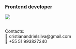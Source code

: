 ### Frontend developer ###


<p align="left">
  <a target="_blank" href="https://www.linkedin.com/in/cristian-andriel/](https://www.linkedin.com/in/cristian-andriel/" alt="Linkedin">
  <img src="https://img.shields.io/badge/-LinkedIn-%230077B5?style=for-the-badge&logo=linkedin&logoColor=white" target="_blank"></a> 
</p>
  
  <br>
  Contacts:
  <br>
  📧 cristianandrielsilva@gmail.com
  <br>
  📱 +55 51 993827340
